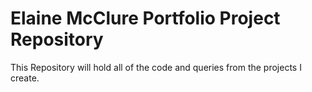 # Elaine McClure Portfolio Project Repository
This Repository will hold all of the code and queries from the projects I create. 

